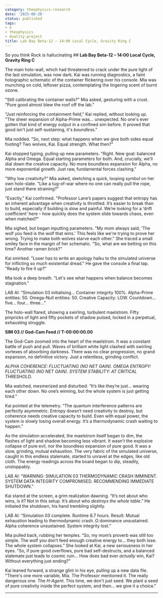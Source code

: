 ```yaml
---
category: theophysics-research
date: '2025-08-26'
status: published
tags:
- o
- theophysics
- duality-project
title: Lab Bay Beta-12 – 14:00 Local Cycle, Gravity Ring C
---
```

   
So you think Rock is hallucinating ## **Lab Bay Beta-12 – 14:00 Local Cycle, Gravity Ring C**   
   
The main holo-wall, which had threatened to crack under the pure light of the last simulation, was now dark. Kai was running diagnostics, a faint holographic schematic of the container flickering over his console. Mia was munching on cold, leftover pizza, contemplating the lingering scent of burnt ozone.   
   
"Still calibrating the container walls?" Mia asked, gesturing with a crust. "Pure good almost blew the roof off the lab."   
   
"Just reinforcing the containment field," Kai replied, without looking up. "The sheer expansion of Alpha-Prime was... unexpected. No one's ever gotten that kind of energy output in a confined sim before. It proved that good isn't just self-sustaining, it's _boundless_."   
   
Mia nodded. "So, next step: what happens when we give both sides equal footing? Two wolves, Kai. Equal strength. What then?"   
   
Kai stopped typing, pulling up new parameters. "Right. New goal: balanced Alpha and Omega. Equal starting parameters for both. And, crucially, we’ll dial down the creative capacity. No more boundless expansion for Alpha, no more exponential growth. Just raw, fundamental forces clashing."   
   
"Why low creativity?" Mia asked, sketching a quick, looping symbol on her own holo-slate. "Like a tug-of-war where no one can really pull the rope, just stand there straining?"   
   
"Exactly," Kai confirmed. "Professor Lane’s papers suggest that entropy has an inherent advantage when creativity is throttled. It’s easier to break than to build, especially if building is slow and painful. We’re looking for a ‘drift coefficient’ here – how quickly does the system slide towards chaos, even when matched?"   
   
Mia sighed, but began inputting parameters. "My mom always said, 'The wolf you feed is the wolf that wins.' This feels like we're trying to prove her wrong. Trying to make both wolves starve each other." She traced a small smiley face in the margin of her schematic. "So, what are we betting on this time? Another ramen brick?"   
   
Kai smirked. "Loser has to write an apology haiku to the simulated universe for inflicting so much existential dread." He gave the console a final tap. "Ready to fire it up?"   
   
Mia took a deep breath. "Let's see what happens when balance becomes stagnation."   
   
LAB AI: “Simulation 03 initialising… Container integrity 100%. Alpha-Prime entities: 50. Omega-Null entities: 50. Creative Capacity: LOW. Countdown… five… four… three…”   
   
The holo-wall flared, showing a swirling, turbulent maelstrom. Fifty pinpricks of light and fifty pockets of shadow pulsed, locked in a perpetual, exhausting struggle.   
   
**SIM 03 // God-Cam Feed // T-00:00:00.00**   
   
The God-Cam zoomed into the heart of the maelstrom. It was a constant battle of push and pull. Waves of brilliant white light clashed with swirling vortexes of absorbing darkness. There was no clear progression, no grand expansion, no definitive victory. Just a relentless, grinding conflict.   
   
_ALPHA COHERENCE: FLUCTUATING (NO NET GAIN)._ _OMEGA ENTROPY: FLUCTUATING (NO NET GAIN)._ _SYSTEM STABILITY: AT CRITICAL THRESHOLD._   
   
Mia watched, mesmerized and disturbed. “It’s like they’re just... wearing each other down. No one’s winning, but the whole system is just getting tired.”   
   
Kai pointed at the telemetry. “The quantum interference patterns are perfectly asymmetric. Entropy doesn’t need creativity to destroy, but coherence needs creative capacity to build. Even with equal power, the system is slowly losing overall energy. It’s a thermodynamic crash waiting to happen.”   
   
As the simulation accelerated, the maelstrom itself began to dim, the flashes of light and shadow becoming less vibrant. It wasn't the explosive collapse of pure evil, nor the boundless expansion of pure good. It was a slow, grinding, mutual exhaustion. The very fabric of the simulated universe, caught in this endless stalemate, started to unravel at the edges, like old cloth. The energy readings across the board began to dip, steadily, unstoppably.   
   
LAB AI: “WARNING: SIMULATION 03 THERMODYNAMIC CRASH IMMINENT. SYSTEM DATA INTEGRITY COMPROMISED. RECOMMENDING IMMEDIATE SHUTDOWN.”   
   
Kai stared at the screen, a grim realization dawning. “It’s not about who wins, is it? Not in this setup. It’s about who _destroys the whole table_.” He initiated the shutdown, his hand trembling slightly.   
   
LAB AI: “Simulation 03 complete. Runtime 8.7 hours. Result: Mutual exhaustion leading to thermodynamic crash. Ω dominance unsustained. Alpha coherence unsustained. System integrity lost.”   
   
Mia pulled back, rubbing her temples. “So, my mom’s proverb was still too simple. The wolf you don’t feed enough creative energy to… they both lose. The whole system collapses.” She looked at Kai, a new seriousness in her eyes. “So, if pure good overflows, pure bad self-destructs, and a balanced stalemate just leads to cosmic ruin… How does bad ever _actually_ win, Kai? Without everything just ending?”   
   
Kai leaned forward, a strange glint in his eye, pulling up a new data file. "There's one more variable, Mia. The Professor mentioned it. The really dangerous one. The _H-Agent_. This time, we don't just seed. We plant a seed of pure creativity inside the perfect system, and then... we give it a choice."   
   
   
---